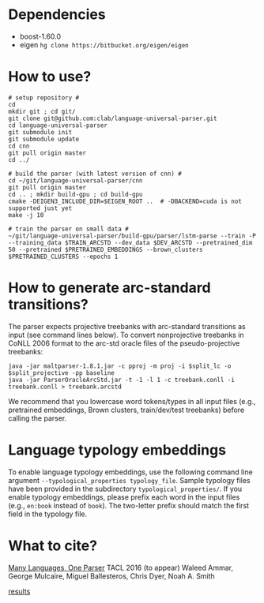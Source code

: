 # Dependencies
* boost-1.60.0
* eigen `hg clone https://bitbucket.org/eigen/eigen`

# How to use?
```
# setup repository #
cd
mkdir git ; cd git/
git clone git@github.com:clab/language-universal-parser.git
cd language-universal-parser
git submodule init
git submodule update
cd cnn
git pull origin master
cd ../

# build the parser (with latest version of cnn) #
cd ~/git/language-universal-parser/cnn
git pull origin master
cd .. ; mkdir build-gpu ; cd build-gpu
cmake -DEIGEN3_INCLUDE_DIR=$EIGEN_ROOT ..  # -DBACKEND=cuda is not supported just yet
make -j 10

# train the parser on small data #
~/git/language-universal-parser/build-gpu/parser/lstm-parse --train -P --training_data $TRAIN_ARCSTD --dev_data $DEV_ARCSTD --pretrained_dim 50 --pretrained $PRETRAINED_EMBEDDINGS --brown_clusters $PRETRAINED_CLUSTERS --epochs 1
```
# How to generate arc-standard transitions?
The parser expects projective treebanks with arc-standard transitions as input (see command lines below). To convert nonprojective treebanks in CoNLL 2006 format to the arc-std oracle files of the pseudo-projective treebanks:
```    
java -jar maltparser-1.8.1.jar -c pproj -m proj -i $split_lc -o $split_projective -pp baseline
java -jar ParserOracleArcStd.jar -t -1 -l 1 -c treebank.conll -i treebank.conll > treebank.arcstd
```

We recommend that you lowercase word tokens/types in all input files (e.g., pretrained embeddings, Brown clusters, train/dev/test treebanks) before calling the parser.

# Language typology embeddings
To enable language typology embeddings, use the following command line argument `--typological_properties typology_file`. Sample typology files have been provided in the subdirectory `typological_properties/`. If you enable typology embeddings, please prefix each word in the input files (e.g., `en:book` instead of `book`). The two-letter prefix should match the first field in the typology file.

# What to cite?
[Many Languages, One Parser](http://arxiv.org/abs/1602.01595) TACL 2016 (to appear)
Waleed Ammar, George Mulcaire, Miguel Ballesteros, Chris Dyer, Noah A. Smith

[results](https://github.com/clab/language-universal-parser/tree/084eed3b1510fc893c4c92474cdcea1d7c58aa7c)
